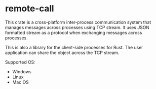 # remote-call
This crate is a cross-platform inter-process communication system that manages messages across processes using TCP stream.
It uses JSON formatted stream as a protocol when exchanging messages across processes.

This is also a library for the client-side processes for Rust.
The user application can share the object across the TCP stream.

Supported OS:
- Windows
- Linux
- Mac OS
